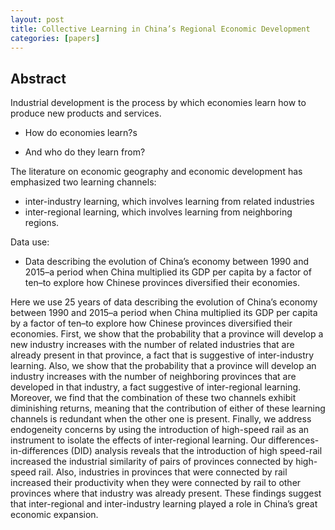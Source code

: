 ```yaml
---
layout: post
title: Collective Learning in China’s Regional Economic Development
categories: [papers]
---
```


<!--more-->

## Abstract

Industrial development is the process by which economies learn how to produce new products and services.

- How do economies learn?s

- And who do they learn from?

The literature on economic geography and economic development has emphasized two learning channels:

- inter-industry learning, which involves learning from related industries
- inter-regional learning, which involves learning from neighboring regions.

Data use:

- Data describing the evolution of China’s economy between 1990 and 2015–a period when China multiplied its GDP per capita by a factor of ten–to explore how Chinese provinces diversified their economies.

Here we use 25 years of data describing
the evolution of China’s economy between 1990 and 2015–a period when China multiplied its GDP per capita by a
factor of ten–to explore how Chinese provinces diversified their economies. First, we show that the probability that a
province will develop a new industry increases with the number of related industries that are already present in that
province, a fact that is suggestive of inter-industry learning. Also, we show that the probability that a province will
develop an industry increases with the number of neighboring provinces that are developed in that industry, a fact suggestive of inter-regional learning. Moreover, we find that the combination of these two channels exhibit diminishing
returns, meaning that the contribution of either of these learning channels is redundant when the other one is present.
Finally, we address endogeneity concerns by using the introduction of high-speed rail as an instrument to isolate the
effects of inter-regional learning. Our differences-in-differences (DID) analysis reveals that the introduction of high
speed-rail increased the industrial similarity of pairs of provinces connected by high-speed rail. Also, industries in
provinces that were connected by rail increased their productivity when they were connected by rail to other provinces
where that industry was already present. These findings suggest that inter-regional and inter-industry learning played
a role in China’s great economic expansion.
